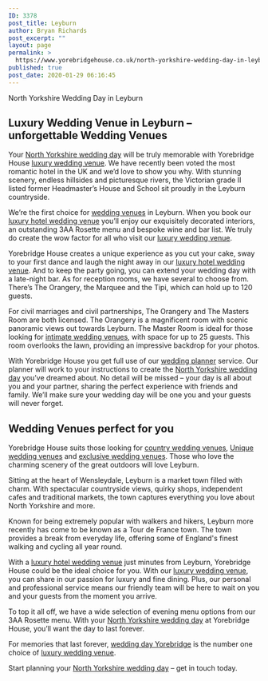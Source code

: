 ```yaml
---
ID: 3378
post_title: Leyburn
author: Bryan Richards
post_excerpt: ""
layout: page
permalink: >
  https://www.yorebridgehouse.co.uk/north-yorkshire-wedding-day-in-leyburn/
published: true
post_date: 2020-01-29 06:16:45
---
```

<p class="section-title">North Yorkshire Wedding Day in Leyburn</p>
<h2 class="section-title sub-title">Luxury Wedding Venue in Leyburn – unforgettable Wedding Venues</h2>

<p>Your <a href="/#ptdi">North Yorkshire wedding day</a> will be truly memorable with Yorebridge House <a href="/#sll">luxury wedding venue</a>. We have recently been voted the most romantic hotel in the UK and we&rsquo;d love to show you why. With stunning scenery, endless hillsides and picturesque rivers, the Victorian grade II listed former Headmaster&rsquo;s House and School sit proudly in the Leyburn countryside.</p>

<p>We&rsquo;re the first choice for <a href="/#ww">wedding venues</a> in Leyburn. When you book our <a href="/#wtinc">luxury hotel wedding venue</a> you&rsquo;ll enjoy our exquisitely decorated interiors, an outstanding 3AA Rosette menu and bespoke wine and bar list. We truly do create the wow factor for all who visit our <a href="/#sll">luxury wedding venue</a>.</p>

<p>Yorebridge House creates a unique experience as you cut your cake, sway to your first dance and laugh the night away in our <a href=" ">luxury hotel wedding venue</a>. And to keep the party going, you can extend your wedding day with a late-night bar. As for reception rooms, we have several to choose from. There&rsquo;s The Orangery, the Marquee and the Tipi, which can hold up to 120 guests.</p>
 
<p>For civil marriages and civil partnerships, The Orangery and The Masters Room are both licensed. The Orangery is a magnificent room with scenic panoramic views out towards Leyburn. The Master Room is ideal for those looking for <a href="/#yc">intimate wedding venues</a>, with space for up to 25 guests. This room overlooks the lawn, providing an impressive backdrop for your photos.</p>

<p>With Yorebridge House you get full use of our <a href="/#wtinc">wedding planner</a> service. Our planner will work to your instructions to create the <a href="/#ptdi">North Yorkshire wedding day</a> you&rsquo;ve dreamed about. No detail will be missed &ndash; your day is all about you and your partner, sharing the perfect experience with friends and family. We&rsquo;ll make sure your wedding day will be one you and your guests will never forget.</p>

<h2 class="section-title sub-title">Wedding Venues perfect for you</h2>

<p>Yorebridge House suits those looking for <a href="/#flw">country wedding venues</a>, <a href="/#ptdi">Unique wedding venues</a> and <a href="/#wtinc">exclusive wedding venues</a>. Those who love the charming scenery of the great outdoors will love Leyburn.</p>
 
<p>Sitting at the heart of Wensleydale, Leyburn is a market town filled with charm. With spectacular countryside views, quirky shops, independent cafes and traditional markets, the town captures everything you love about North Yorkshire and more.</p>

<p>Known for being extremely popular with walkers and hikers, Leyburn more recently has come to be known as a Tour de France town. The town provides a break from everyday life, offering some of England's finest walking and cycling all year round.</p>

<p>With a <a href="/#wtinc">luxury hotel wedding venue</a> just minutes from Leyburn, Yorebridge House could be the ideal choice for you. With our <a href="/#sll">luxury wedding venue</a>, you can share in our passion for luxury and fine dining. Plus, our personal and professional service means our friendly team will be here to wait on you and your guests from the moment you arrive.</p>

<p>To top it all off, we have a wide selection of evening menu options from our 3AA Rosette menu. With your <a href="/#ptdi">North Yorkshire wedding day</a> at Yorebridge House, you&rsquo;ll want the day to last forever.</p>

<p>For memories that last forever, <a href="/#flw">wedding day Yorebridge</a> is the number one choice of <a href="/#sll">luxury wedding venue</a>.</p>

<p>Start planning your <a href="/#ptdi">North Yorkshire wedding day</a> &ndash; get in touch today.</p>